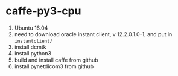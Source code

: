 # caffe-py3-cpu

1. Ubuntu 16.04
2. need to download oracle instant client, v 12.2.0.1.0-1, and put in `instantclient/`
3. install dcmtk
4. install python3
5. build and install caffe from github
6. install pynetdicom3 from github
